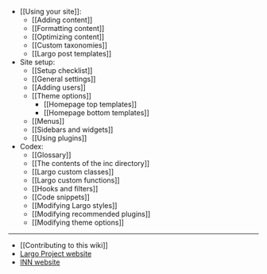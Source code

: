 - [[Using your site]]:
	- [[Adding content]]
	- [[Formatting content]]
	- [[Optimizing content]]
	- [[Custom taxonomies]]
	- [[Largo post templates]]
- Site setup:
	- [[Setup checklist]]
	- [[General settings]]
	- [[Adding users]]
	- [[Theme options]]
		- [[Homepage top templates]]
		- [[Homepage bottom templates]]
	- [[Menus]]
	- [[Sidebars and widgets]]
	- [[Using plugins]]
- Codex:
	- [[Glossary]]
	- [[The contents of the inc directory]]
	- [[Largo custom classes]]
	- [[Largo custom functions]]
	- [[Hooks and filters]]
	- [[Code snippets]]
	- [[Modifying Largo styles]]
	- [[Modifying recommended plugins]]
	- [[Modifying theme options]]

-----------

- [[Contributing to this wiki]]
- [Largo Project website](http://largoproject.org/)
- [INN website](http://investigativenewsnetwork.org)

